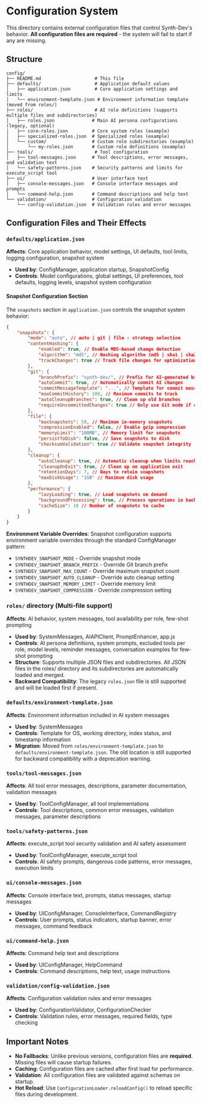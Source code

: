 # Configuration System

This directory contains external configuration files that control Synth-Dev's behavior. **All configuration files are required** - the system will fail to start if any are missing.

## Structure

```
config/
├── README.md                    # This file
├── defaults/                    # Application default values
│   ├── application.json         # Core application settings and limits
│   └── environment-template.json # Environment information template (moved from roles/)
├── roles/                       # AI role definitions (supports multiple files and subdirectories)
│   ├── roles.json              # Main AI persona configurations (legacy, optional)
│   ├── core-roles.json         # Core system roles (example)
│   ├── specialized-roles.json  # Specialized roles (example)
│   └── custom/                 # Custom role subdirectories (example)
│       └── my-roles.json       # Custom role definitions (example)
├── tools/                       # Tool configuration
│   ├── tool-messages.json      # Tool descriptions, error messages, and validation text
│   └── safety-patterns.json    # Security patterns and limits for execute_script tool
├── ui/                         # User interface text
│   ├── console-messages.json   # Console interface messages and prompts
│   └── command-help.json       # Command descriptions and help text
└── validation/                 # Configuration validation
    └── config-validation.json  # Validation rules and error messages
```

## Configuration Files and Their Effects

### `defaults/application.json`

**Affects**: Core application behavior, model settings, UI defaults, tool limits, logging configuration, snapshot system

- **Used by**: ConfigManager, application startup, SnapshotConfig
- **Controls**: Model configurations, global settings, UI preferences, tool defaults, logging levels, snapshot system configuration

#### Snapshot Configuration Section

The `snapshots` section in `application.json` controls the snapshot system behavior:

```json
{
    "snapshots": {
        "mode": "auto", // auto | git | file - strategy selection
        "contentHashing": {
            "enabled": true, // Enable MD5-based change detection
            "algorithm": "md5", // Hashing algorithm (md5 | sha1 | sha256)
            "trackChanges": true // Track file changes for optimization
        },
        "git": {
            "branchPrefix": "synth-dev/", // Prefix for AI-generated branches
            "autoCommit": true, // Automatically commit AI changes
            "commitMessageTemplate": "...", // Template for commit messages
            "maxCommitHistory": 100, // Maximum commits to track
            "autoCleanupBranches": true, // Clean up old branches
            "requireUncommittedChanges": true // Only use Git mode if changes exist
        },
        "file": {
            "maxSnapshots": 50, // Maximum in-memory snapshots
            "compressionEnabled": false, // Enable gzip compression
            "memoryLimit": "100MB", // Memory limit for snapshots
            "persistToDisk": false, // Save snapshots to disk
            "checksumValidation": true // Validate snapshot integrity
        },
        "cleanup": {
            "autoCleanup": true, // Automatic cleanup when limits reached
            "cleanupOnExit": true, // Clean up on application exit
            "retentionDays": 7, // Days to retain snapshots
            "maxDiskUsage": "1GB" // Maximum disk usage
        },
        "performance": {
            "lazyLoading": true, // Load snapshots on demand
            "backgroundProcessing": true, // Process operations in background
            "cacheSize": 10 // Number of snapshots to cache
        }
    }
}
```

**Environment Variable Overrides**: Snapshot configuration supports environment variable overrides through the standard ConfigManager pattern:

- `SYNTHDEV_SNAPSHOT_MODE` - Override snapshot mode
- `SYNTHDEV_SNAPSHOT_BRANCH_PREFIX` - Override Git branch prefix
- `SYNTHDEV_SNAPSHOT_MAX_COUNT` - Override maximum snapshot count
- `SYNTHDEV_SNAPSHOT_AUTO_CLEANUP` - Override auto cleanup setting
- `SYNTHDEV_SNAPSHOT_MEMORY_LIMIT` - Override memory limit
- `SYNTHDEV_SNAPSHOT_COMPRESSION` - Override compression setting

### `roles/` directory (Multi-file support)

**Affects**: AI behavior, system messages, tool availability per role, few-shot prompting

- **Used by**: SystemMessages, AIAPIClient, PromptEnhancer, app.js
- **Controls**: AI persona definitions, system prompts, excluded tools per role, model levels, reminder messages, conversation examples for few-shot prompting
- **Structure**: Supports multiple JSON files and subdirectories. All JSON files in the roles/ directory and its subdirectories are automatically loaded and merged.
- **Backward Compatibility**: The legacy `roles.json` file is still supported and will be loaded first if present.

### `defaults/environment-template.json`

**Affects**: Environment information included in AI system messages

- **Used by**: SystemMessages
- **Controls**: Template for OS, working directory, index status, and timestamp information
- **Migration**: Moved from `roles/environment-template.json` to `defaults/environment-template.json`. The old location is still supported for backward compatibility with a deprecation warning.

### `tools/tool-messages.json`

**Affects**: All tool error messages, descriptions, parameter documentation, validation messages

- **Used by**: ToolConfigManager, all tool implementations
- **Controls**: Tool descriptions, common error messages, validation messages, parameter descriptions

### `tools/safety-patterns.json`

**Affects**: execute_script tool security validation and AI safety assessment

- **Used by**: ToolConfigManager, execute_script tool
- **Controls**: AI safety prompts, dangerous code patterns, error messages, execution limits

### `ui/console-messages.json`

**Affects**: Console interface text, prompts, status messages, startup messages

- **Used by**: UIConfigManager, ConsoleInterface, CommandRegistry
- **Controls**: User prompts, status indicators, startup banner, error messages, command feedback

### `ui/command-help.json`

**Affects**: Command help text and descriptions

- **Used by**: UIConfigManager, HelpCommand
- **Controls**: Command descriptions, help text, usage instructions

### `validation/config-validation.json`

**Affects**: Configuration validation rules and error messages

- **Used by**: ConfigurationValidator, ConfigurationChecker
- **Controls**: Validation rules, error messages, required fields, type checking

## Important Notes

- **No Fallbacks**: Unlike previous versions, configuration files are **required**. Missing files will cause startup failures.
- **Caching**: Configuration files are cached after first load for performance.
- **Validation**: All configuration files are validated against schemas on startup.
- **Hot Reload**: Use `ConfigurationLoader.reloadConfig()` to reload specific files during development.
